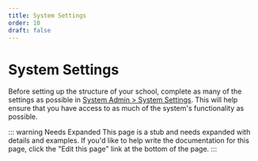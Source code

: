```yaml
---
title: System Settings
order: 10
draft: false
---
```

# System Settings

Before setting up the structure of your school, complete as many of the settings as possible in <u>System Admin > System Settings</u>. This will help ensure that you have access to as much of the system's functionality as possible.


::: warning Needs Expanded
This page is a stub and needs expanded with details and examples. If you'd like to help write the documentation for this page, click the "Edit this page" link at the bottom of the page.
:::